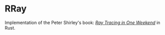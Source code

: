 # RRay

Implementation of the Peter Shirley's book: [_Ray Tracing in One Weekend_](https://raytracing.github.io/books/RayTracingInOneWeekend.html) in Rust.